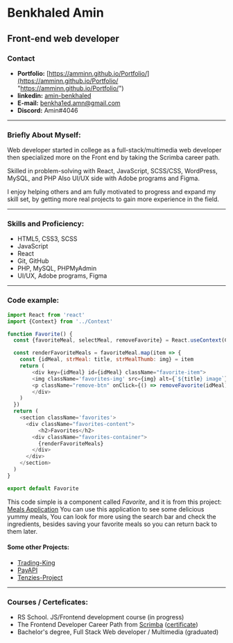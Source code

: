 # Benkhaled Amin

## Front-end web developer 

### Contact

- **Portfolio:** [https://amminn.github.io/Portfolio/](https://amminn.github.io/Portfolio/ "https://amminn.github.io/Portfolio/")
- **linkedin:** [amin-benkhaled](https://www.linkedin.com/in/amin-benkhaled-3140641b5/ "amin-benkhaled")
- **E-mail:** benkha1ed.amn@gmail.com
- **Discord:** Amin#4046

------------

### Briefly About Myself:
Web developer started in college as a full-stack/multimedia web developer then specialized more on the Front end by taking the Scrimba career path.

Skilled in problem-solving with React, JavaScript, SCSS/CSS, WordPress, MySQL, and PHP Also UI/UX side with Adobe programs and Figma.

I enjoy helping others and am fully motivated to progress and expand my skill set, by getting more real projects to gain more experience in the field.

------------

### Skills and Proficiency:
- HTML5, CSS3, SCSS
- JavaScript
- React
- Git, GitHub
- PHP, MySQL, PHPMyAdmin
- UI/UX, Adobe programs, Figma

------------

### Code example:
```js
import React from 'react'
import {Context} from '../Context'

function Favorite() {
  const {favoriteMeal, selectMeal, removeFavorite} = React.useContext(Context)

  const renderFavoriteMeals = favoriteMeal.map(item => {
    const {idMeal, strMeal: title, strMealThumb: img} = item
    return (
		<div key={idMeal} id={idMeal} className="favorite-item">
		<img className='favorites-img' src={img} alt={`${title} image`} onClick={() => selectMeal(idMeal)} />
		<p className="remove-btn" onClick={() => removeFavorite(idMeal)}>remove</p>
		</div>
    )
  }) 
  return (
    <section className='favorites'>
      <div className="favorites-content">
          <h2>Favorites</h2>
        <div className="favorites-container">
          {renderFavoriteMeals}
        </div>
      </div>
    </section>
  )
}

export default Favorite
```
This code simple is a component called *Favorite*, and it is from this project: [Meals Application](https://amminn.github.io/meals-application/ "meals application")
You can use this application to see some delicious yummy meals, You can look for more using the search bar and check the ingredients, besides saving your favorite meals so you can return back to them later.

#### Some other Projects:
- [Trading-King](https://amminn.github.io/trading-king/ "Trading-King")
- [PayAPI](https://amminn.github.io/payapi/ "PayAPI")
- [Tenzies-Project](https://amminn.github.io/Tenzies-Project/ "Tenzies-Project")


------------

### Courses / Certeficates:
- RS School. JS/Frontend development course (in progress)
- The Frontend Developer Career Path from [Scrimba](https://scrimba.com/ "Scrimba") ([certificate](https://scrimba.com/certificate/u6WER6Tr/gfrontend "certificate"))
- Bachelor's degree, Full Stack Web developer / Multimedia  (graduated)